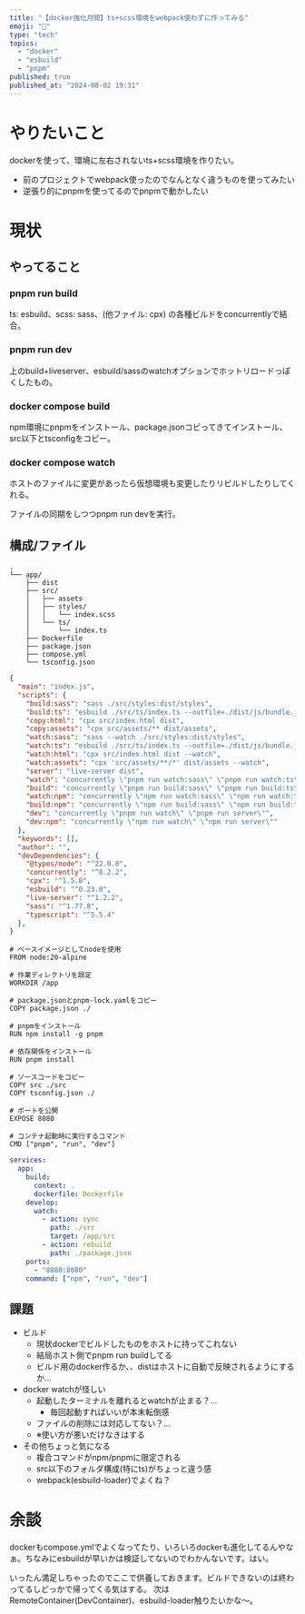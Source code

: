 ```yaml
---
title: "【docker強化月間】ts+scss環境をwebpack使わずに作ってみる"
emoji: "🐋"
type: "tech"
topics:
  - "docker"
  - "esbuild"
  - "pnpm"
published: true
published_at: "2024-08-02 19:31"
---
```


# やりたいこと
dockerを使って、環境に左右されないts+scss環境を作りたい。
- 前のプロジェクトでwebpack使ったのでなんとなく違うものを使ってみたい
- 逆張り的にpnpmを使ってるのでpnpmで動かしたい

# 現状
## やってること
### pnpm run build
ts: esbuild、scss: sass、(他ファイル: cpx)
の各種ビルドをconcurrentlyで結合。
### pnpm run dev
上のbuild+liveserver、esbuild/sassのwatchオプションでホットリロードっぽくしたもの。
### docker compose build
npm環境にpnpmをインストール、package.jsonコピってきてインストール、src以下とtsconfigをコピー。
### docker compose watch
ホストのファイルに変更があったら仮想環境も変更したりリビルドしたりしてくれる。

ファイルの同期をしつつpnpm run devを実行。
## 構成/ファイル
```:ディレクトリ構成
.
└── app/
    ├── dist
    ├── src/
    │   ├── assets
    │   ├── styles/
    │   │   └── index.scss
    │   └── ts/
    │       └── index.ts
    ├── Dockerfile
    ├── package.json
    ├── compose.yml
    └── tsconfig.json
```
```json:package.json
{
  "main": "index.js",
  "scripts": {
    "build:sass": "sass ./src/styles:dist/styles",
    "build:ts": "esbuild ./src/ts/index.ts --outfile=./dist/js/bundle.js --bundle",
    "copy:html": "cpx src/index.html dist",
    "copy:assets": "cpx src/assets/** dist/assets",
    "watch:sass": "sass --watch ./src/styles:dist/styles",
    "watch:ts": "esbuild ./src/ts/index.ts --outfile=./dist/js/bundle.js --bundle --watch --loader:.ts=ts",
    "watch:html": "cpx src/index.html dist --watch",
    "watch:assets": "cpx 'src/assets/**/*' dist/assets --watch",
    "server": "live-server dist",
    "watch": "concurrently \"pnpm run watch:sass\" \"pnpm run watch:ts\" \"pnpm run watch:html\" \"pnpm run watch:assets\"",
    "build": "concurrently \"pnpm run build:sass\" \"pnpm run build:ts\" \"pnpm run copy:html\" \"pnpm run copy:assets\"",
    "watch:npm": "concurrently \"npm run watch:sass\" \"npm run watch:ts\" \"npm run watch:html\" \"npm run watch:assets\"",
    "build:npm": "concurrently \"npm run build:sass\" \"npm run build:ts\" \"npm run copy:html\" \"npm run copy:assets\"",
    "dev": "concurrently \"pnpm run watch\" \"pnpm run server\"",
    "dev:npm": "concurrently \"npm run watch\" \"npm run server\""
  },
  "keywords": [],
  "author": "",
  "devDependencies": {
    "@types/node": "^22.0.0",
    "concurrently": "^8.2.2",
    "cpx": "^1.5.0",
    "esbuild": "^0.23.0",
    "live-server": "^1.2.2",
    "sass": "^1.77.8",
    "typescript": "^5.5.4"
  },
}
```
```Dockerfile:Dockerfile
# ベースイメージとしてnodeを使用
FROM node:20-alpine

# 作業ディレクトリを設定
WORKDIR /app

# package.jsonとpnpm-lock.yamlをコピー
COPY package.json ./

# pnpmをインストール
RUN npm install -g pnpm

# 依存関係をインストール
RUN pnpm install

# ソースコードをコピー
COPY src ./src
COPY tsconfig.json ./

# ポートを公開
EXPOSE 8080

# コンテナ起動時に実行するコマンド
CMD ["pnpm", "run", "dev"]
```
```yml:compose.yml
services:
  app:
    build:
      context: .
      dockerfile: Dockerfile
    develop:
      watch:
        - action: sync
          path: ./src
          target: /app/src
        - action: rebuild
          path: ./package.json
    ports:
      - "8080:8080"
    command: ["npm", "run", "dev"]
```

## 課題
- ビルド
    - 現状dockerでビルドしたものをホストに持ってこれない
    - 結局ホスト側でpnpm run buildしてる
    - ビルド用のdocker作るか、、distはホストに自動で反映されるようにするか...
- docker watchが怪しい
    - 起動したターミナルを離れるとwatchが止まる？...
        - 毎回起動すればいいが本末転倒感
    - ファイルの削除には対応してない？...
    - ※使い方が悪いだけなきはする
- その他ちょっと気になる
    - 複合コマンドがnpm/pnpmに限定される
    - src以下のフォルダ構成(特にts)がちょっと違う感
    - webpack(esbuild-loader)でよくね？
# 余談
dockerもcompose.ymlでよくなってたり、いろいろdockerも進化してるんやなぁ。ちなみにesbuildが早いかは検証してないのでわかんないです。はい。

いったん満足しちゃったのでここで供養しておきます。ビルドできないのは終わってるしどっかで帰ってくる気はする。
次はRemoteContainer(DevContainer)、esbuild-loader触りたいかな～。